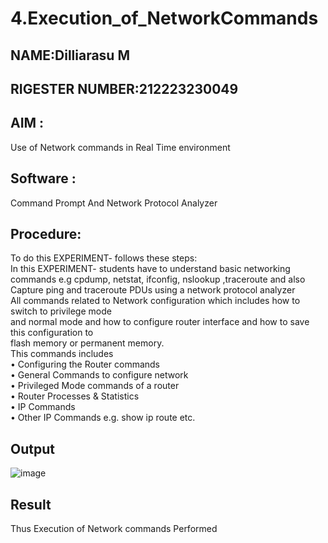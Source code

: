 # 4.Execution_of_NetworkCommands
## NAME:Dilliarasu M
## RIGESTER NUMBER:212223230049

## AIM :
Use of Network commands in Real Time environment
## Software :
Command Prompt And Network Protocol Analyzer
## Procedure:
To do this EXPERIMENT- follows these steps:
<BR>
In this EXPERIMENT- students have to understand basic networking commands e.g cpdump, netstat, ifconfig, nslookup ,traceroute and also Capture ping and traceroute PDUs using a network protocol analyzer 
<BR>
All commands related to Network configuration which includes how to switch to privilege mode
<BR>
and normal mode and how to configure router interface and how to save this configuration to
<BR>
flash memory or permanent memory.
<BR>
This commands includes
<BR>
• Configuring the Router commands
<BR>
• General Commands to configure network
<BR>
• Privileged Mode commands of a router 
<BR>
• Router Processes & Statistics
<BR>
• IP Commands
<BR>
• Other IP Commands e.g. show ip route etc.
<BR>

## Output

![image](https://github.com/Dilliarasu0105/4.Execution_of_NetworkCommends/assets/144979593/f5a83d6c-20c7-4630-b0f8-b71152c8abc2)

## Result
Thus Execution of Network commands Performed 
